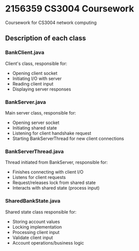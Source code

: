 # 2156359 CS3004 Coursework 
Coursework for CS3004 network computing

## Description of each class
### BankClient.java
Client's class, responsible for:
- Opening client socket
- Initiating I/O with server
- Reading client input
- Displaying server responses
### BankServer.java
Main server class, responsible for:
- Opening server socket 
- Initiating shared state
- Listening for client handshake request
- Starting BankServerThread for new client connections
### BankServerThread.java
Thread initiated from BankServer, responsible for:
- Finishes connecting with client I/O
- Listens for client requests
- Request/releases lock from shared state
- Interacts with shared state (process input)
### SharedBankState.java
Shared state class responsible for:
- Storing account values
- Locking implementation
- Processing client input
- Validate client input
- Account operations/business logic
